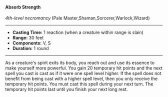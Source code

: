 #### Absorb Strength
*4th-level necromancy* (Pale Master,Shaman,Sorcerer,Warlock,Wizard)
___
- **Casting Time:** 1 reaction (when a creature within range is slain)
- **Range:** 30 feet
- **Components:** V, S
- **Duration:** 1 round
---
As a creature's spirit exits its body, you reach out and use its essence to make yourself more powerful. You gain 20 temporary hit points and the next spell you cast is cast as if it were one spell level higher. If the spell does not benefit from being cast with a higher spell level, then you only receive the temporary hit points. You must cast this spell during your next turn. The temporary hit points last until you finish your next long rest.
